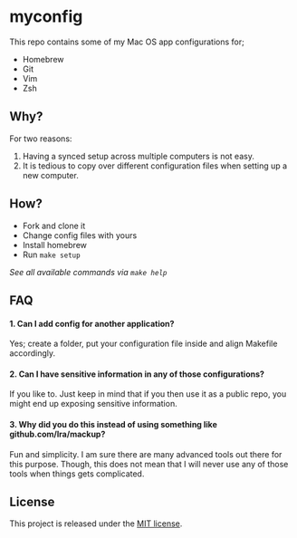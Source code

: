 # myconfig
 
This repo contains some of my Mac OS app configurations for;

- Homebrew
- Git
- Vim
- Zsh

## Why?

For two reasons:

1. Having a synced setup across multiple computers is not easy.
2. It is tedious to copy over different configuration files when setting up a new computer.

## How?

- Fork and clone it
- Change config files with yours
- Install homebrew
- Run `make setup`

_See all available commands via `make help`_

## FAQ

#### 1. Can I add config for another application?

Yes; create a folder, put your configuration file inside and align Makefile accordingly.

#### 2. Can I have sensitive information in any of those configurations?

If you like to. Just keep in mind that if you then use it as a public repo, you might end up exposing sensitive information.

#### 3. Why did you do this instead of using something like github.com/lra/mackup?

Fun and simplicity. I am sure there are many advanced tools out there for this purpose.
Though, this does not mean that I will never use any of those tools when things gets complicated.

## License

This project is released under the [MIT license](LICENSE.txt).
